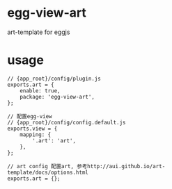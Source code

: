 # egg-view-art
art-template for eggjs

# usage

    // {app_root}/config/plugin.js
    exports.art = {
        enable: true,
        package: 'egg-view-art',
    };

    // 配置egg-view
    // {app_root}/config/config.default.js
    exports.view = {
        mapping: {
            '.art': 'art',
        },
    };

    // art config 配置art, 参考http://aui.github.io/art-template/docs/options.html
    exports.art = {};

